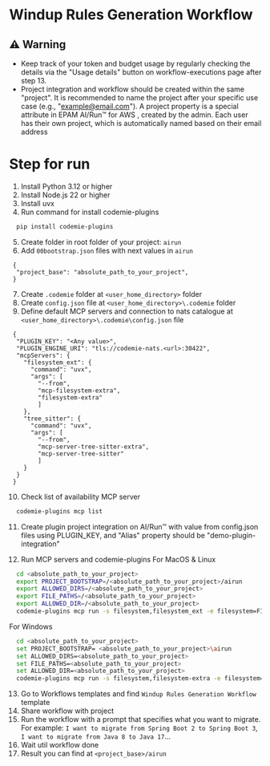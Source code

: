 # Windup Rules Generation Workflow

## ⚠️ Warning

- Keep track of your token and budget usage by regularly checking the details via the "Usage details" button on workflow-executions page after step 13.
- Project integration and workflow should be created within the same "project". It is recommended to name the project after your specific use case (e.g., "example@email.com").
  A project property is a special attribute in EPAM AI/Run™ for AWS , created by the admin. Each user has their own project, which is automatically named based on their email address

# Step for run
1. Install Python 3.12 or higher
2. Install Node.js 22 or higher
3. Install uvx
4. Run command for install codemie-plugins
```bash
  pip install codemie-plugins
```
5. Create folder in root folder of your project: ```airun``` 
6. Add ```00bootstrap.json``` files with next values in ```airun```
```
 {
  "project_base": "absolute_path_to_your_project",  
 }
```
7. Create ```.codemie``` folder at ```<user_home_directory>``` folder 
8. Create ```config.json``` file at ```<user_home_directory>\.codemie``` folder
9. Define default MCP servers and connection to nats catalogue at ```<user_home_directory>\.codemie\config.json``` file
```
 {
  "PLUGIN_KEY": "<Any value>",
  "PLUGIN_ENGINE_URI": "tls://codemie-nats.<url>:30422",
  "mcpServers": {
    "filesystem_ext": {
      "command": "uvx",
      "args": [
        "--from",
        "mcp-filesystem-extra",
        "filesystem-extra"
        ]
    },
    "tree_sitter": {
      "command": "uvx",
      "args": [
        "--from",
        "mcp-server-tree-sitter-extra",
        "mcp-server-tree-sitter"
        ]
    }
  }
 } 
   ```
10. Check list of availability MCP server
```bash
  codemie-plugins mcp list
```
11. Create plugin project integration on AI/Run™ with value from config.json files using PLUGIN_KEY, and "Alias" property should be  "demo-plugin-integration"

12. Run MCP servers and codemie-plugins
    For MacOS & Linux
```bash
  cd <absolute_path_to_your_project>
  export PROJECT_BOOTSTRAP=/<absolute_path_to_your_project>/airun
  export ALLOWED_DIRS=/<absolute_path_to_your_project>
  export FILE_PATHS=/<absolute_path_to_your_project>
  export ALLOWED_DIR=/<absolute_path_to_your_project>
  codemie-plugins mcp run -s filesystem,filesystem_ext -e filesystem=FILE_PATHS -e filesystem_ext=ALLOWED_DIR,PROJECT_BOOTSTRAP
```
For Windows
```bash
  cd <absolute_path_to_your_project>
  set PROJECT_BOOTSTRAP= <absolute_path_to_your_project>\airun
  set ALLOWED_DIRS=<absolute_path_to_your_project>
  set FILE_PATHS=<absolute_path_to_your_project>
  set ALLOWED_DIR=<absolute_path_to_your_project>
  codemie-plugins mcp run -s filesystem,filesystem-extra -e filesystem=FILE_PATHS -e filesystem-extra=ALLOWED_DIR,PROJECT_BOOTSTRAP
```

13. Go to Workflows templates and find ```Windup Rules Generation Workflow``` template
14. Share workflow with project
15. Run the workflow with a prompt that specifies what you want to migrate. For example: ```I want to migrate from Spring Boot 2 to Spring Boot 3```, ```I want to migrate from Java 8 to Java 17```...
16. Wait util workflow done
17. Result you can find at ```<project_base>/airun```

